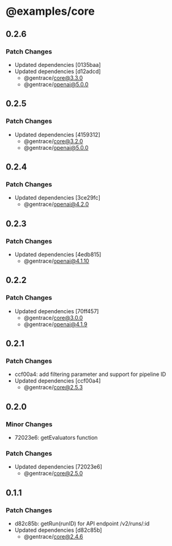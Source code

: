 # @examples/core

## 0.2.6

### Patch Changes

- Updated dependencies [0135baa]
- Updated dependencies [d12adcd]
  - @gentrace/core@3.3.0
  - @gentrace/openai@5.0.0

## 0.2.5

### Patch Changes

- Updated dependencies [4159312]
  - @gentrace/core@3.2.0
  - @gentrace/openai@5.0.0

## 0.2.4

### Patch Changes

- Updated dependencies [3ce29fc]
  - @gentrace/openai@4.2.0

## 0.2.3

### Patch Changes

- Updated dependencies [4edb815]
  - @gentrace/openai@4.1.10

## 0.2.2

### Patch Changes

- Updated dependencies [70ff457]
  - @gentrace/core@3.0.0
  - @gentrace/openai@4.1.9

## 0.2.1

### Patch Changes

- ccf00a4: add filtering parameter and support for pipeline ID
- Updated dependencies [ccf00a4]
  - @gentrace/core@2.5.3

## 0.2.0

### Minor Changes

- 72023e6: getEvaluators function

### Patch Changes

- Updated dependencies [72023e6]
  - @gentrace/core@2.5.0

## 0.1.1

### Patch Changes

- d82c85b: getRun(runID) for API endpoint /v2/runs/:id
- Updated dependencies [d82c85b]
  - @gentrace/core@2.4.6

